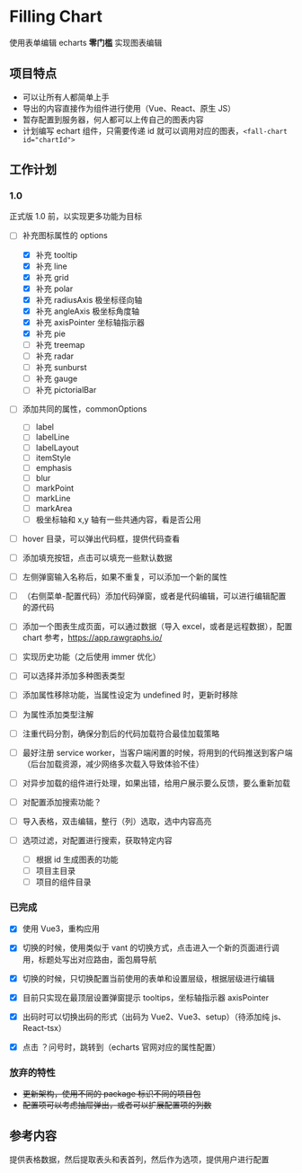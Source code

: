 # Filling Chart

使用表单编辑 echarts **零门槛** 实现图表编辑

## 项目特点

- 可以让所有人都简单上手
- 导出的内容直接作为组件进行使用（Vue、React、原生 JS）
- 暂存配置到服务器，何人都可以上传自己的图表内容
- 计划编写 echart 组件，只需要传递 id 就可以调用对应的图表，`<fall-chart id="chartId">`

## 工作计划

### 1.0

正式版 1.0 前，以实现更多功能为目标

- [ ] 补充图标属性的 options
  - [x] 补充 tooltip
  - [x] 补充 line
  - [x] 补充 grid
  - [x] 补充 polar
  - [x] 补充 radiusAxis 极坐标径向轴
  - [x] 补充 angleAxis 极坐标角度轴
  - [x] 补充 axisPointer 坐标轴指示器
  - [x] 补充 pie
  - [ ] 补充 treemap
  - [ ] 补充 radar
  - [ ] 补充 sunburst
  - [ ] 补充 gauge
  - [ ] 补充 pictorialBar
- [ ] 添加共同的属性，commonOptions
  - [ ] label
  - [ ] labelLine
  - [ ] labelLayout
  - [ ] itemStyle
  - [ ] emphasis
  - [ ] blur
  - [ ] markPoint
  - [ ] markLine
  - [ ] markArea
  - [ ] 极坐标轴和 x,y 轴有一些共通内容，看是否公用

- [ ] hover 目录，可以弹出代码框，提供代码查看
- [ ] 添加填充按钮，点击可以填充一些默认数据
- [ ] 左侧弹窗输入名称后，如果不重复，可以添加一个新的属性
- [ ] （右侧菜单-配置代码）添加代码弹窗，或者是代码编辑，可以进行编辑配置的源代码
- [ ] 添加一个图表生成页面，可以通过数据（导入 excel，或者是远程数据），配置 chart 参考，https://app.rawgraphs.io/
- [ ] 实现历史功能（之后使用 immer 优化）

- [ ] 可以选择并添加多种图表类型
- [ ] 添加属性移除功能，当属性设定为 undefined 时，更新时移除
- [ ] 为属性添加类型注解
- [ ] 注重代码分割，确保分割后的代码加载符合最佳加载策略
- [ ] 最好注册 service worker，当客户端闲置的时候，将用到的代码推送到客户端（后台加载资源，减少网络多次载入导致体验不佳）
- [ ] 对异步加载的组件进行处理，如果出错，给用户展示要么反馈，要么重新加载
- [ ] 对配置添加搜索功能？
- [ ] 导入表格，双击编辑，整行（列）选取，选中内容高亮
- [ ] 选项过滤，对配置进行搜索，获取特定内容
  - [ ] 根据 id 生成图表的功能
  - [ ] 项目主目录
  - [ ] 项目的组件目录

### 已完成

- [x] 使用 Vue3，重构应用
- [x] 切换的时候，使用类似于 vant 的切换方式，点击进入一个新的页面进行调用，标题处写出对应路由，面包屑导航
- [x] 切换的时候，只切换配置当前使用的表单和设置层级，根据层级进行编辑
- [x] 目前只实现在最顶层设置弹窗提示 tooltips，坐标轴指示器 axisPointer
- [x] 出码时可以切换出码的形式（出码为 Vue2、Vue3、setup）（待添加纯 js、React-tsx）
- [x] 点击 ？问号时，跳转到（echarts 官网对应的属性配置）


### 放弃的特性

- ~~更新架构，使用不同的 package 标识不同的项目包~~
- ~~配置项可以考虑抽屉弹出，或者可以扩展配置项的列数~~

## 参考内容

提供表格数据，然后提取表头和表首列，然后作为选项，提供用户进行配置
